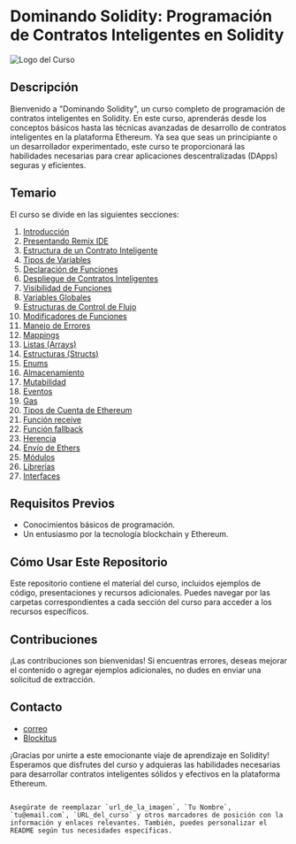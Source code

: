 
# Dominando Solidity: Programación de Contratos Inteligentes en Solidity

![Logo del Curso](https://bafkreidxyty6v5vddlrdmtpg3lwjj32pzxxhrb62r564n4spfrsq5xxdia.ipfs.nftstorage.link/)

## Descripción
Bienvenido a "Dominando Solidity", un curso completo de programación de contratos inteligentes en Solidity. En este curso, aprenderás desde los conceptos básicos hasta las técnicas avanzadas de desarrollo de contratos inteligentes en la plataforma Ethereum. Ya sea que seas un principiante o un desarrollador experimentado, este curso te proporcionará las habilidades necesarias para crear aplicaciones descentralizadas (DApps) seguras y eficientes.

## Temario
El curso se divide en las siguientes secciones:

1. [Introducción](#introducción)
2. [Presentando Remix IDE](#presentando-remix-ide)
3. [Estructura de un Contrato Inteligente](#estructura-de-un-contrato-inteligente)
4. [Tipos de Variables](#tipos-de-variables)
5. [Declaración de Funciones](#declaración-de-funciones)
6. [Despliegue de Contratos Inteligentes](#despliegue-de-contratos-inteligentes)
7. [Visibilidad de Funciones](#visibilidad-de-funciones)
8. [Variables Globales](#variables-globales)
9. [Estructuras de Control de Flujo](#estructuras-de-control-de-flujo)
10. [Modificadores de Funciones](#modificadores-de-funciones)
11. [Manejo de Errores](#manejo-de-errores)
12. [Mappings](#mappings)
13. [Listas (Arrays)](#listas-arrays)
14. [Estructuras (Structs)](#estructuras-structs)
15. [Enums](#enums)
16. [Almacenamiento](#almacenamiento)
17. [Mutabilidad](#mutabilidad)
18. [Eventos](#eventos)
19. [Gas](#gas)
20. [Tipos de Cuenta de Ethereum](#tipos-de-cuenta-de-ethereum)
21. [Función receive](#función-receive)
22. [Función fallback](#función-fallback)
23. [Herencia](#herencia)
24. [Envío de Ethers](#envío-de-ethers)
25. [Módulos](#módulos)
26. [Librerías](#librerías)
27. [Interfaces](#interfaces)

## Requisitos Previos
- Conocimientos básicos de programación.
- Un entusiasmo por la tecnología blockchain y Ethereum.

## Cómo Usar Este Repositorio
Este repositorio contiene el material del curso, incluidos ejemplos de código, presentaciones y recursos adicionales. Puedes navegar por las carpetas correspondientes a cada sección del curso para acceder a los recursos específicos.

## Contribuciones
¡Las contribuciones son bienvenidas! Si encuentras errores, deseas mejorar el contenido o agregar ejemplos adicionales, no dudes en enviar una solicitud de extracción.

## Contacto
- [correo](pedromachado.leiva@gmail.com)
- [Blockitus](https://www.youtube.com/playlist?list=PL_wOFhiQdEgnD3RMRyLc5VkqnLB_FwyS7)

¡Gracias por unirte a este emocionante viaje de aprendizaje en Solidity! Esperamos que disfrutes del curso y adquieras las habilidades necesarias para desarrollar contratos inteligentes sólidos y efectivos en la plataforma Ethereum.
```

Asegúrate de reemplazar `url_de_la_imagen`, `Tu Nombre`, `tu@email.com`, `URL_del_curso` y otros marcadores de posición con la información y enlaces relevantes. También, puedes personalizar el README según tus necesidades específicas.
